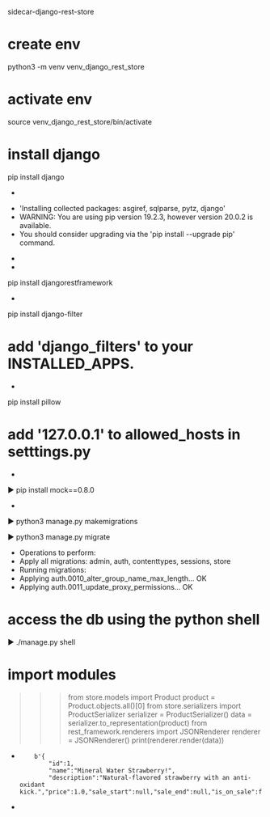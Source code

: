 sidecar-django-rest-store

# create env

python3 -m venv venv_django_rest_store

# activate env

source venv_django_rest_store/bin/activate

# install django

pip install django

-

* 'Installing collected packages: asgiref, sqlparse, pytz, django'
* WARNING: You are using pip version 19.2.3, however version 20.0.2 is available.
* You should consider upgrading via the 'pip install --upgrade pip' command.

-

-

pip install djangorestframework

-
pip install django-filter

# add 'django_filters' to your INSTALLED_APPS.

-
pip install pillow

# add '127.0.0.1' to allowed_hosts in setttings.py

-
▶ pip install mock==0.8.0

-
▶ python3 manage.py makemigrations

▶ python3 manage.py migrate

- Operations to perform:
- Apply all migrations: admin, auth, contenttypes, sessions, store
- Running migrations:
- Applying auth.0010_alter_group_name_max_length... OK
- Applying auth.0011_update_proxy_permissions... OK

# access the db using the python shell

▶ ./manage.py shell

# import modules

> > > from store.models import Product
> > > product = Product.objects.all()[0]
> > > from store.serializers import ProductSerializer
> > > serializer = ProductSerializer()
> > > data = serializer.to_representation(product)
> > > from rest_framework.renderers import JSONRenderer
> > > renderer = JSONRenderer()
> > > print(renderer.render(data))

-         b'{
              "id":1,
              "name":"Mineral Water Strawberry!",
              "description":"Natural-flavored strawberry with an anti-oxidant kick.","price":1.0,"sale_start":null,"sale_end":null,"is_on_sale":false,"current_price":1.0}'
-
